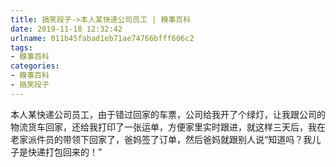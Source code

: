 ```yaml
---
title: 搞笑段子->本人某快递公司员工 | 糗事百科
date: 2019-11-18 12:32:42
urlname: 011b45fabad1eb71ae74766bfff606c2
tags: 
- 糗事百科
categories:
- 糗事百科
- 搞笑段子
---
```

本人某快递公司员工，由于错过回家的车票，公司给我开了个绿灯，让我跟公司的物流货车回家，还给我打印了一张运单，方便家里实时跟进，就这样三天后，我在老家派件员的带领下回家了，爸妈签了订单，然后爸妈就跟别人说“知道吗？我儿子是快递打包回来的！”


